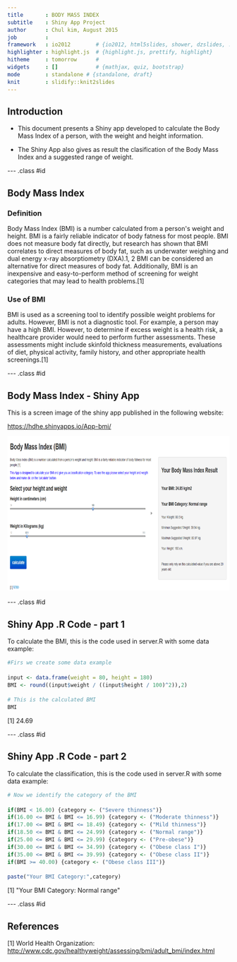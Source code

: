 ```yaml
---
title       : BODY MASS INDEX
subtitle    : Shiny App Project
author      : Chul kim, August 2015
job         : 
framework   : io2012        # {io2012, html5slides, shower, dzslides, ...}
highlighter : highlight.js  # {highlight.js, prettify, highlight}
hitheme     : tomorrow      # 
widgets     : []            # {mathjax, quiz, bootstrap}
mode        : standalone # {standalone, draft}
knit        : slidify::knit2slides
---
```





## Introduction



* This document presents a Shiny app developed to calculate the Body Mass Index of a person, with the weight and height information.


* The Shiny App also gives as result the clasification of the Body Mass Index and a suggested range of weight.


--- .class #id
## Body Mass Index


### Definition
Body Mass Index (BMI) is a number calculated from a person's weight and height. BMI is a fairly reliable indicator of body fatness for most people. BMI does not measure body fat directly, but research has shown that BMI correlates to direct measures of body fat, such as underwater weighing and dual energy x-ray absorptiometry (DXA).1, 2 BMI can be considered an alternative for direct measures of body fat. Additionally, BMI is an inexpensive and easy-to-perform method of screening for weight categories that may lead to health problems.[1]

### Use of BMI
BMI is used as a screening tool to identify possible weight problems for adults. However, BMI is not a diagnostic tool. For example, a person may have a high BMI. However, to determine if excess weight is a health risk, a healthcare provider would need to perform further assessments. These assessments might include skinfold thickness measurements, evaluations of diet, physical activity, family history, and other appropriate health screenings.[1]


--- .class #id 
## Body Mass Index - Shiny App

This is a screen image of the shiny app published in the following website:

https://hdhe.shinyapps.io/App-bmi/

<center><img src="figs/bmi.png"
        height="350px"/></center>


--- .class #id 
## Shiny App .R Code - part 1

To calculate the BMI, this is the code used in server.R with some data example:


```r
#Firs we create some data example

input <- data.frame(weight = 80, height = 180)
BMI <- round((input$weight / ((input$height / 100)^2)),2)

# This is the calculated BMI
BMI
```

[1] 24.69

--- .class #id  

## Shiny App .R Code - part 2

To calculate the classification, this is the code used in server.R with some data example:


```r
# Now we identify the category of the BMI

if(BMI < 16.00) {category <- ("Severe thinness")} 
if(16.00 <= BMI & BMI <= 16.99) {category <- ("Moderate thinness")} 
if(17.00 <= BMI & BMI <= 18.49) {category <- ("Mild thinness")} 
if(18.50 <= BMI & BMI <= 24.99) {category <- ("Normal range")} 
if(25.00 <= BMI & BMI <= 29.99) {category <- ("Pre-obese")} 
if(30.00 <= BMI & BMI <= 34.99) {category <- ("Obese class I")} 
if(35.00 <= BMI & BMI <= 39.99) {category <- ("Obese class II")} 
if(BMI >= 40.00) {category <- ("Obese class III")}            

paste("Your BMI Category:",category)
```

[1] "Your BMI Category: Normal range"

--- .class #id  

## References

[1] World Health Organization: 
http://www.cdc.gov/healthyweight/assessing/bmi/adult_bmi/index.html